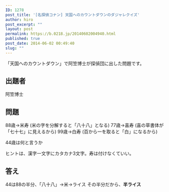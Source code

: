 ```yaml
---
ID: 1278
post_title: '[名探偵コナン] 天国へのカウントダウンのダジャレクイズ'
author: hiro
post_excerpt: ""
layout: post
permalink: https://b.0218.jp/20140602004940.html
published: true
post_date: 2014-06-02 00:49:40
slug: ""
---
```

「天国へのカウントダウン」で阿笠博士が探偵団に出した問題です。
<!--more-->
<h2>出題者</h2>
阿笠博士

<h2>問題</h2>
88歳→米寿 (米の字を分解すると「八十八」となる)
77歳→喜寿 (喜の草書体が「七十七」に見えるから)
99歳→白寿 (百から一を取ると「白」になるから)

44歳は何と言うか

ヒントは、漢字一文字にカタカナ3文字。寿は付けなくていい。

<h2>答え</h2>
44は88の半分、「八十八」→米→ライス
その半分だから、<strong>半ライス</strong>